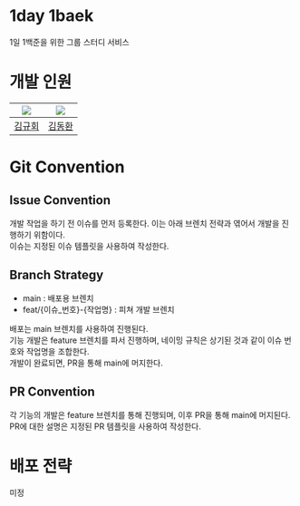 # 1day 1baek
1일 1백준을 위한 그룹 스터디 서비스

# 개발 인원
| [<img src="https://github.com/KimKyuHoi.png">](https://github.com/KimKyuHoi) | [<img src="https://github.com/gidskql6671.png">](https://github.com/gidskql6671) |
| :-----: | :-----: |
| [김규회](https://github.com/KimKyuHoi) | [김동환](https://github.com/gidskql6671) |


# Git Convention
## Issue Convention
개발 작업을 하기 전 이슈를 먼저 등록한다. 이는 아래 브렌치 전략과 엮어서 개발을 진행하기 위함이다.  
이슈는 지정된 이슈 템플릿을 사용하여 작성한다.

## Branch Strategy
- main : 배포용 브렌치
- feat/{이슈_번호}-{작업명} : 피쳐 개발 브렌치

배포는 main 브렌치를 사용하여 진행된다.  
기능 개발은 feature 브렌치를 파서 진행하며, 네이밍 규칙은 상기된 것과 같이 이슈 번호와 작업명을 조합한다.  
개발이 완료되면, PR을 통해 main에 머지한다.

## PR Convention
각 기능의 개발은 feature 브렌치를 통해 진행되며, 이후 PR을 통해 main에 머지된다.  
PR에 대한 설명은 지정된 PR 템플릿을 사용하여 작성한다.

# 배포 전략
미정